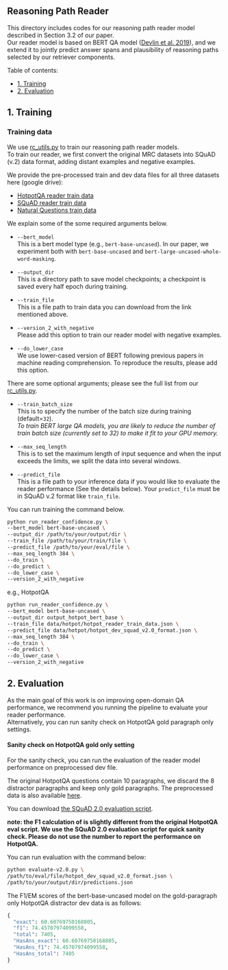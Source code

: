 ## Reasoning Path Reader
This directory includes codes for our reasoning path reader model described in Section 3.2 of our paper.   
Our reader model is based on BERT QA model ([Devlin et al. 2019](https://arxiv.org/abs/1810.04805)), and we extend it to jointly predict answer spans and plausibility of reasoning paths selected by our retriever components. 

Table of contents:
- <a href="#1-training">1. Training</a>
- <a href="#2-evaluation">2. Evaluation</a>

## 1. Training
### Training data
We use [rc_utils.py](rc_utils.py) to train our reasoning path reader models.   
To train our reader, we first convert the original MRC datasets into SQuAD (v.2) data format, adding distant examples and negative examples.

We provide the pre-processed train and dev data files for all three datasets here (google drive):

- [HotpotQA reader train data](https://drive.google.com/file/d/1BZXSZXN99Mb7--4u0x58cixBTon1PX8N/view?usp=sharing)
- [SQuAD reader train data](https://drive.google.com/file/d/1aMTXIxYZCAC6sX5mZt6nytYxeKvjuigq/view?usp=sharing)
- [Natural Questions train data](https://drive.google.com/file/d/1wUlRkC3_yJnEzdxduFE__yQSfWa_3l0j/view?usp=sharing)


We explain some of the some required arguments below. 

- `--bert_model` <br>
This is a bert model type (e.g., `bert-base-uncased`). In our paper, we experiment both with `bert-base-uncased` and `bert-large-uncased-whole-word-masking`.

- `--output_dir` <br>
This is a directory path to save model checkpoints; a checkpoint is saved every half epoch during training.

- `--train_file` <br>
This is a file path to train data you can download from the link mentioned above. 

- `--version_2_with_negative` <br>
Please add this option to train our reader model with negative examples.

- `--do_lower_case` <br>
We use lower-cased version of BERT following previous papers in machine reading comprehension. To reproduce the results, please add this option.

There are some optional arguments; please see the full list from our [rc_utils.py](rc_utils.py). 

- `--train_batch_size` <br>
This is to specify the number of the batch size during training (default=`32`).  
*To train BERT large QA models, you are likely to reduce the number of train batch size (currently set to 32) to make it fit to your GPU memory.*

- `--max_seq_length` <br>
This is to set the maximum length of input sequence and when the input exceeds the limits, we split the data into several windows. 

- `--predict_file` <br>
This is a file path to your inference data if you would like to evaluate the reader performance (See the details below). Your `predict_file` must be in SQuAD v.2 format like `train_file`.

You can run training the command below.

```bash
python run_reader_confidence.py \
--bert_model bert-base-uncased \
--output_dir /path/to/your/output/dir \
--train_file /path/to/your/train/file \
--predict_file /path/to/your/eval/file \
--max_seq_length 384 \
--do_train \
--do_predict \
--do_lower_case \
--version_2_with_negative 
```

e.g., HotpotQA

```bash
python run_reader_confidence.py \
--bert_model bert-base-uncased \
--output_dir output_hotpot_bert_base \
--train_file data/hotpot/hotpot_reader_train_data.json \
--predict_file data/hotpot/hotpot_dev_squad_v2.0_format.json \
--max_seq_length 384 \
--do_train \
--do_predict \
--do_lower_case \
--version_2_with_negative 
```

## 2. Evaluation
As the main goal of this work is on improving open-domain QA performance, we recommend you running the pipeline to evaluate your reader performance.    
Alternatively, you can run sanity check on HotpotQA gold paragraph only settings.

#### Sanity check on HotpotQA gold only setting
For the sanity check, you can run the evaluation of the reader model performance on preprocessed dev file. 

The original HotpotQA questions contain 10 paragraphs, we discard the 8 distractor paragraphs and keep only gold paragraphs. The preprocessed data is also available [here](https://drive.google.com/open?id=1MysthH2TRYoJcK_eLOueoLeYR42T-JhB). 

You can download [the SQuAD 2.0 evaluation script](https://worksheets.codalab.org/rest/bundles/0x6b567e1cf2e041ec80d7098f031c5c9e/contents/blob/). 

**note: the F1 calculation of is slightly different from the original HotpotQA eval script. We use the SQuAD 2.0 evaluation script for quick sanity check. Please do not use the number to report the performance on HotpotQA.**

You can run evaluation with the command below:

```bash
python evaluate-v2.0.py \
/path/to/eval/file/hotpot_dev_squad_v2.0_format.json \
/path/to/your/output/dir/predictions.json
```
The F1/EM scores of the bert-base-uncased model on the gold-paragraph only HotpotQA distractor dev data is as follows:

```py
{
  "exact": 60.60769750168805,
  "f1": 74.45707974099558,
  "total": 7405,
  "HasAns_exact": 60.60769750168805,
  "HasAns_f1": 74.45707974099558,
  "HasAns_total": 7405
}
```

